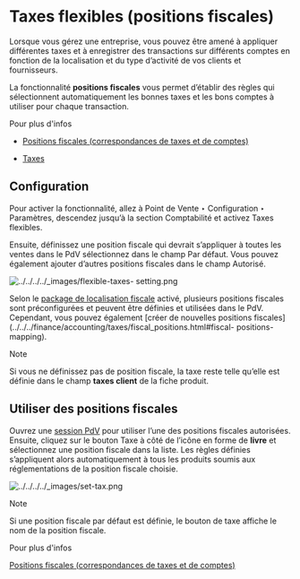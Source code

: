 # Taxes flexibles (positions fiscales)

Lorsque vous gérez une entreprise, vous pouvez être amené à appliquer
différentes taxes et à enregistrer des transactions sur différents comptes en
fonction de la localisation et du type d’activité de vos clients et
fournisseurs.

La fonctionnalité **positions fiscales** vous permet d’établir des règles qui
sélectionnent automatiquement les bonnes taxes et les bons comptes à utiliser
pour chaque transaction.

Pour plus d'infos

  * [Positions fiscales (correspondances de taxes et de comptes)](../../../finance/accounting/taxes/fiscal_positions.html)

  * [Taxes](../../../finance/accounting/taxes.html)

## Configuration

Pour activer la fonctionnalité, allez à Point de Vente ‣ Configuration ‣
Paramètres, descendez jusqu’à la section Comptabilité et activez Taxes
flexibles.

Ensuite, définissez une position fiscale qui devrait s’appliquer à toutes les
ventes dans le PdV sélectionnez dans le champ Par défaut. Vous pouvez
également ajouter d’autres positions fiscales dans le champ Autorisé.

![../../../../_images/flexible-taxes-
setting.png](../../../../_images/flexible-taxes-setting.png)

Selon le [package de localisation
fiscale](../../../finance/fiscal_localizations.html) activé, plusieurs
positions fiscales sont préconfigurées et peuvent être définies et utilisées
dans le PdV. Cependant, vous pouvez également [créer de nouvelles positions
fiscales](../../../finance/accounting/taxes/fiscal_positions.html#fiscal-
positions-mapping).

Note

Si vous ne définissez pas de position fiscale, la taxe reste telle qu’elle est
définie dans le champ **taxes client** de la fiche produit.

## Utiliser des positions fiscales

Ouvrez une [session PdV](../../point_of_sale.html#pos-session-start) pour
utiliser l’une des positions fiscales autorisées. Ensuite, cliquez sur le
bouton Taxe à côté de l’icône en forme de **livre** et sélectionnez une
position fiscale dans la liste. Les règles définies s’appliquent alors
automatiquement à tous les produits soumis aux réglementations de la position
fiscale choisie.

![../../../../_images/set-tax.png](../../../../_images/set-tax.png)

Note

Si une position fiscale par défaut est définie, le bouton de taxe affiche le
nom de la position fiscale.

Pour plus d'infos

[Positions fiscales (correspondances de taxes et de
comptes)](../../../finance/accounting/taxes/fiscal_positions.html)

